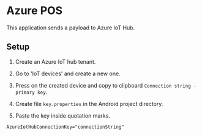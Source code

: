 # Azure POS

This application sends a payload to Azure IoT Hub.

## Setup

1. Create an Azure IoT hub tenant.

2. Go to 'IoT devices' and create a new one.

3. Press on the created device and copy to clipboard `Connection string - primary key`.

4. Create file `key.properties` in the Android project directory.

5. Paste the key inside quotation marks.
```
AzureIotHubConnectionKey="connectionString"
```
